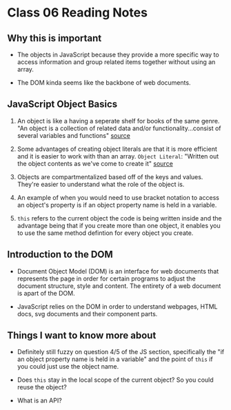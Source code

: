 # Class 06 Reading Notes

## Why this is important

- The objects in JavaScript because they provide a more specific way to access information and group related items together without using an array.

- The DOM kinda seems like the backbone of web documents.

## JavaScript Object Basics 

1. An object is like a having a seperate shelf for books of the same genre.  "An object is a collection of related data and/or functionality...consist of several variables and functions" [source](https://developer.mozilla.org/en-US/docs/Learn/JavaScript/Objects/Basics)

2. Some advantages of creating object literals are that it is more efficient and it is easier to work with than an array.  `Object Literal`: "Written out the object contents as we've come to create it" [source](https://developer.mozilla.org/en-US/docs/Learn/JavaScript/Objects/Basics)

3. Objects are compartmentalized based off of the keys and values.  They're easier to understand what the role of the object is.

4. An example of when you would need to use bracket notation to access an object's property is if an object property name is held in a variable.

5. `this` refers to the current object the code is being written inside and the advantage being that if you create more than one object, it enables you to use the same method defintion for every object you create.

## Introduction to the DOM

- Document Object Model (DOM) is an interface for web documents that represents the page in order for certain programs to adjust the document structure, style and content.  The entirety of a web document is apart of the DOM. 

- JavaScript relies on the DOM in order to understand webpages, HTML docs, svg documents and their component parts.  

## Things I want to know more about

- Definitely still fuzzy on question 4/5 of the JS section, specifically the "if an object property name is held in a variable" and the point of `this` if you could just use the object name.

- Does `this` stay in the local scope of the current object? So you could reuse the object?

- What is an API?